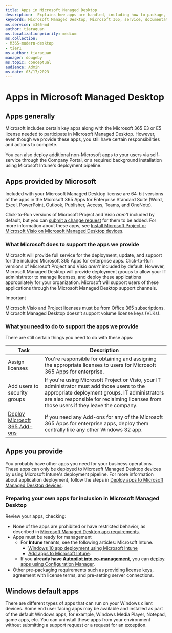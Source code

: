 ```yaml
---
title: Apps in Microsoft Managed Desktop 
description:  Explains how apps are handled, including how to package, deploy, and support them.
keywords: Microsoft Managed Desktop, Microsoft 365, service, documentation
ms.service: m365-md
author: tiaraquan
ms.localizationpriority: medium
ms.collection: 
- M365-modern-desktop
- tier1
ms.author: tiaraquan
manager: dougeby
ms.topic: conceptual
audience: Admin
ms.date: 03/17/2023
---
```


# Apps in Microsoft Managed Desktop

<!--This topic is the target for 2 "Learn more" links in the admin center (aka.ms/app-overview;app-package); also target for link from Online resources (aka.ms/app-overviewmmd-app-prep) do not delete.-->

<!--Applications: supported/onboard/deployment -->

## Apps generally

Microsoft includes certain key apps along with the Microsoft 365 E3 or E5 license needed to participate in Microsoft Managed Desktop. However, even though we provide these apps, you still have certain responsibilities and actions to complete.

You can also deploy additional non-Microsoft apps to your users via self-service through the Company Portal, or a required background installation using Microsoft Intune's deployment pipeline.

## Apps provided by Microsoft

Included with your Microsoft Managed Desktop license are 64-bit versions of the apps in the Microsoft 365 Apps for Enterprise Standard Suite (Word, Excel, PowerPoint, Outlook, Publisher, Access, Teams, and OneNote).

Click-to-Run versions of Microsoft Project and Visio *aren't* included by default, but you can [submit a change request](../operate/support-request.md) for them to be added. For more information about these apps, see [Install Microsoft Project or Microsoft Visio on Microsoft Managed Desktop devices](../operate/project-visio.md).

### What Microsoft does to support the apps we provide

Microsoft will provide full service for the deployment, update, and support for the included Microsoft 365 Apps for enterprise apps. Click-to-Run versions of Microsoft Project and Visio *aren't* included by default. However, Microsoft Managed Desktop will provide deployment groups to allow your IT administrator to manage licenses, and deploy these applications appropriately for your organization. Microsoft will support users of these applications through the Microsoft Managed Desktop support channels.

> [!IMPORTANT]
> Microsoft Visio and Project licenses must be from Office 365 subscriptions. Microsoft Managed Desktop doesn’t support volume license keys (VLKs).

### What you need to do to support the apps we provide

There are still certain things you need to do with these apps:

| Task | Description |
| ------ | ------ |
| Assign licenses | You're responsible for obtaining and assigning the appropriate licenses to users for Microsoft 365 Apps for enterprise. |
| Add users to security groups | If you're using Microsoft Project or Visio, your IT administrator must add those users to the appropriate deployment groups. IT administrators are also responsible for reclaiming licenses from those users if they leave the company. |
| [Deploy Microsoft 365 Add-ons](/microsoft-365/admin/manage/manage-deployment-of-add-ins) | If you need any Add-ons for any of the Microsoft 365 Apps for enterprise apps, deploy them centrally like any other Windows 32 app. |

## Apps you provide

You probably have other apps you need for your business operations. These apps can only be deployed to Microsoft Managed Desktop devices by using Microsoft Intune's deployment pipeline. For more information about application deployment, follow the steps in [Deploy apps to Microsoft Managed Desktop devices](../deploy/deploy-apps.md).

### Preparing your own apps for inclusion in Microsoft Managed Desktop

Review your apps, checking:

- None of the apps are prohibited or have restricted behavior, as described in [Microsoft Managed Desktop app requirements](../prepare/app-requirements.md).
- Apps must be ready for management
    - For **Intune** tenants, see the following articles: Microsoft Intune.
        - [Windows 10 app deployment using Microsoft Intune](/intune/apps-windows-10-app-deploy)
        - [Add apps to Microsoft Intune](/intune/apps-add).
    - If you **already have [Autopilot into co-management](../prepare/autopilot-co-management.md)**, you can [deploy apps using Configuration Manager](../prepare/autopilot-co-management.md#step-2-deploy-applications-in-configuration-manager).
- Other pre-packaging requirements such as providing license keys, agreement with license terms, and pre-setting server connections.

## Windows default apps

There are different types of apps that can run on your Windows client devices. Some end user facing apps may be available and installed as part of the default Windows apps, for example, Windows Media Player, Notepad, game apps, etc. You can uninstall these apps from your environment without submitting a support request or a request for an exception.
